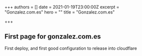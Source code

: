 +++
authors = []
date = 2021-01-19T23:00:00Z
excerpt = "Gonzalez.com.es"
hero = ""
title = "Gonzalez.com.es"

+++
## First page for gonzalez.com.es

First deploy, and first good configuration to release into cloudflare